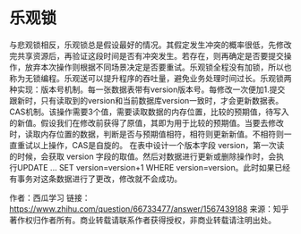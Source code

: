# 乐观锁
与悲观锁相反，乐观锁总是假设最好的情况。其假定发生冲突的概率很低，先修改完共享资源后，再验证这段时间是否有冲突发生。若存在，则再确定是否要提交操作，放弃本次操作则根据不同场景决定是否要重试。乐观锁全程没有加锁，所以也称为无锁编程。乐观送可以提升程序的吞吐量，避免业务处理时间过长。乐观锁两种实现：版本号机制。每一张数据表带有version版本号。每修改一次便加1.提交跟新时，只有读取到的version和当前数据库version一致时，才会更新数据表。CAS机制。该操作需要3个值，需要读取数据的内存位置，比较的预期值，待写入的新值。假设我们在修改前获得了原值，其即为用于比较的预期值。当要去修改时，读取内存位置的数据，判断是否与预期值相符，相符则更新新值。不相符则一直重试以上操作，CAS是自旋的。
在表中设计一个版本字段 version，第一次读的时候，会获取 version 字段的取值。然后对数据进行更新或删除操作时，会执行UPDATE ... SET version=version+1 WHERE version=version。此时如果已经有事务对这条数据进行了更改，修改就不会成功。

作者：西瓜学习
链接：https://www.zhihu.com/question/66733477/answer/1567439188
来源：知乎
著作权归作者所有。商业转载请联系作者获得授权，非商业转载请注明出处。